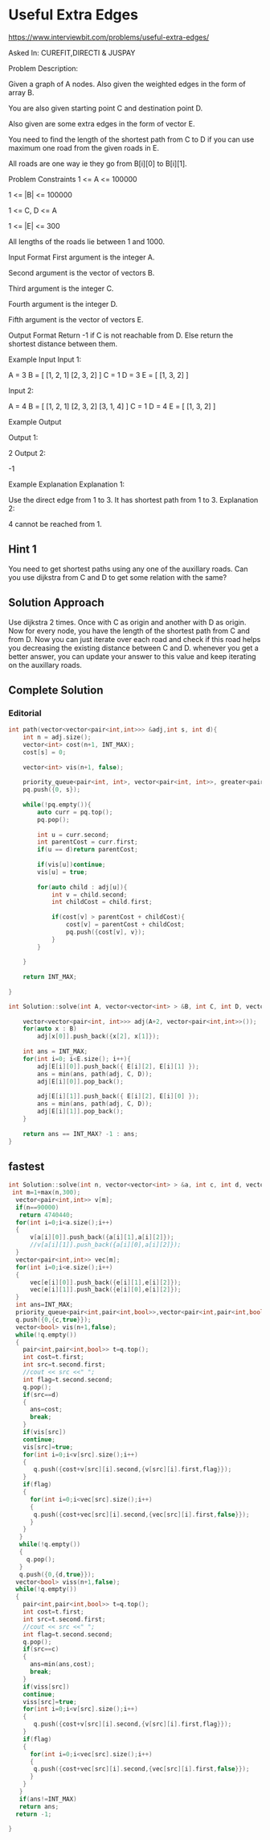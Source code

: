 # Useful Extra Edges

https://www.interviewbit.com/problems/useful-extra-edges/

Asked In:
CUREFIT,DIRECTI & JUSPAY

Problem Description:

Given a graph of A nodes. Also given the weighted edges in the form of array B.

You are also given starting point C and destination point D.

Also given are some extra edges in the form of vector E.

You need to find the length of the shortest path from C to D if you can use maximum one road from the given roads in E.

All roads are one way ie they go from B[i][0] to B[i][1].



Problem Constraints
1 <= A <= 100000

1 <= |B| <= 100000

1 <= C, D <= A

1 <= |E| <= 300

All lengths of the roads lie between 1 and 1000.



Input Format
First argument is the integer A.

Second argument is the vector of vectors B.

Third argument is the integer C.

Fourth argument is the integer D.

Fifth argument is the vector of vectors E.



Output Format
Return -1 if C is not reachable from D. Else return the shortest distance between them.



Example Input
Input 1:

 A = 3
B = [   [1, 2, 1]
        [2, 3, 2]
    ]
C = 1
D = 3
E = [   [1, 3, 2]
    ]
    
    
Input 2:

 A = 4
B = [   [1, 2, 1]
        [2, 3, 2]
        [3, 1, 4]
    ]
C = 1
D = 4
E = [   [1, 3, 2]
    ]


Example Output

Output 1:

 2
Output 2:

 -1


Example Explanation
Explanation 1:

 Use the direct edge from 1 to 3. It has shortest path from 1 to 3.
Explanation 2:

 4 cannot be reached from 1.
   
   
   
## Hint 1
   
You need to get shortest paths using any one of
the auxillary roads. Can you use dijkstra from C and D
to get some relation with the same?
   
## Solution Approach
   
Use dijkstra 2 times. Once with C as origin and another
with D as origin. Now for every node, you have the length of the shortest path from
C and from D. Now you can just iterate over each road and check if this road
helps you decreasing the existing distance between C and D.
whenever you get a better answer, you can update your answer to this
value and keep iterating on the auxillary roads.
  
  
  
## Complete Solution
  
### Editorial
  
```cpp
int path(vector<vector<pair<int,int>>> &adj,int s, int d){
    int n = adj.size();
    vector<int> cost(n+1, INT_MAX);
    cost[s] = 0;
    
    vector<int> vis(n+1, false);
    
    priority_queue<pair<int, int>, vector<pair<int, int>>, greater<pair<int, int>>> pq;
    pq.push({0, s});
    
    while(!pq.empty()){
        auto curr = pq.top();
        pq.pop();
        
        int u = curr.second;
        int parentCost = curr.first;
        if(u == d)return parentCost;
        
        if(vis[u])continue;
        vis[u] = true;
        
        for(auto child : adj[u]){
            int v = child.second;
            int childCost = child.first;
            
            if(cost[v] > parentCost + childCost){
                cost[v] = parentCost + childCost;
                pq.push({cost[v], v});
            }
        }
        
    }
    
    return INT_MAX;
    
}

int Solution::solve(int A, vector<vector<int> > &B, int C, int D, vector<vector<int> > &E) {
    
    vector<vector<pair<int, int>>> adj(A+2, vector<pair<int,int>>());
    for(auto x : B)
        adj[x[0]].push_back({x[2], x[1]});
    
    int ans = INT_MAX;
    for(int i=0; i<E.size(); i++){
        adj[E[i][0]].push_back({ E[i][2], E[i][1] });
        ans = min(ans, path(adj, C, D));
        adj[E[i][0]].pop_back();
        
        adj[E[i][1]].push_back({ E[i][2], E[i][0] });
        ans = min(ans, path(adj, C, D));
        adj[E[i][1]].pop_back();
    }
    
    return ans == INT_MAX? -1 : ans;
}

```
  
  
 ## fastest
 ```cpp 
 int Solution::solve(int n, vector<vector<int> > &a, int c, int d, vector<vector<int> > &e) {
  int m=1+max(n,300);
   vector<pair<int,int>> v[m];
   if(n==90000)
    return 4740440;
   for(int i=0;i<a.size();i++)
   {
       v[a[i][0]].push_back({a[i][1],a[i][2]});
       //v[a[i][1]].push_back({a[i][0],a[i][2]});
   }
   vector<pair<int,int>> vec[m];
   for(int i=0;i<e.size();i++)
   {
       vec[e[i][0]].push_back({e[i][1],e[i][2]});
       vec[e[i][1]].push_back({e[i][0],e[i][2]});
   }
   int ans=INT_MAX;
   priority_queue<pair<int,pair<int,bool>>,vector<pair<int,pair<int,bool>>>,greater<pair<int,pair<int,bool>>>> q;
   q.push({0,{c,true}});
   vector<bool> vis(n+1,false);
   while(!q.empty())
   {
     pair<int,pair<int,bool>> t=q.top();
     int cost=t.first;
     int src=t.second.first;
     //cout << src <<" ";
     int flag=t.second.second;
     q.pop();
     if(src==d)
     {
       ans=cost;
       break;
     }
     if(vis[src])
     continue;
     vis[src]=true;
     for(int i=0;i<v[src].size();i++)
     {
        q.push({cost+v[src][i].second,{v[src][i].first,flag}});
     }
     if(flag)
     {
       for(int i=0;i<vec[src].size();i++)
       {
        q.push({cost+vec[src][i].second,{vec[src][i].first,false}});
       }
     }
    }
    while(!q.empty())
    {
      q.pop();
    }
    q.push({0,{d,true}});
   vector<bool> viss(n+1,false);
   while(!q.empty())
   {
     pair<int,pair<int,bool>> t=q.top();
     int cost=t.first;
     int src=t.second.first;
     //cout << src <<" ";
     int flag=t.second.second;
     q.pop();
     if(src==c)
     {
       ans=min(ans,cost);
       break;
     }
     if(viss[src])
     continue;
     viss[src]=true;
     for(int i=0;i<v[src].size();i++)
     {
        q.push({cost+v[src][i].second,{v[src][i].first,flag}});
     }
     if(flag)
     {
       for(int i=0;i<vec[src].size();i++)
       {
        q.push({cost+vec[src][i].second,{vec[src][i].first,false}});
       }
     }
    }
    if(ans!=INT_MAX)
    return ans;
   return -1;

}
```


  
  
  
  
  
